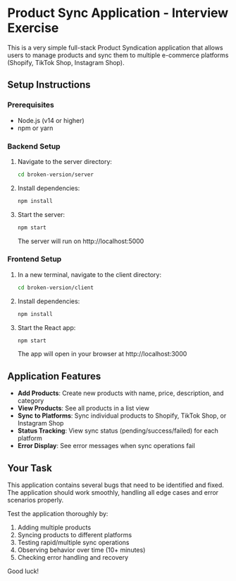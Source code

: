 # Product Sync Application - Interview Exercise

This is a very simple full-stack Product Syndication application that allows users to manage products and sync them to multiple e-commerce platforms (Shopify, TikTok Shop, Instagram Shop).

## Setup Instructions

### Prerequisites
- Node.js (v14 or higher)
- npm or yarn

### Backend Setup
1. Navigate to the server directory:
   ```bash
   cd broken-version/server
   ```

2. Install dependencies:
   ```bash
   npm install
   ```

3. Start the server:
   ```bash
   npm start
   ```

   The server will run on http://localhost:5000

### Frontend Setup
1. In a new terminal, navigate to the client directory:
   ```bash
   cd broken-version/client
   ```

2. Install dependencies:
   ```bash
   npm install
   ```

3. Start the React app:
   ```bash
   npm start
   ```

   The app will open in your browser at http://localhost:3000

## Application Features

- **Add Products**: Create new products with name, price, description, and category
- **View Products**: See all products in a list view
- **Sync to Platforms**: Sync individual products to Shopify, TikTok Shop, or Instagram Shop
- **Status Tracking**: View sync status (pending/success/failed) for each platform
- **Error Display**: See error messages when sync operations fail

## Your Task

This application contains several bugs that need to be identified and fixed. The application should work smoothly, handling all edge cases and error scenarios properly.

Test the application thoroughly by:
1. Adding multiple products
2. Syncing products to different platforms
3. Testing rapid/multiple sync operations
4. Observing behavior over time (10+ minutes)
5. Checking error handling and recovery

Good luck!